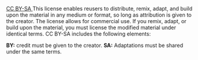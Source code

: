 [CC BY-SA
](https://creativecommons.org/licenses/by-sa/4.0/)
This license enables reusers to distribute, remix, adapt, and build upon the material in any medium or format, so long as attribution is given to the creator. The license allows for commercial use. If you remix, adapt, or build upon the material, you must license the modified material under identical terms. CC BY-SA includes the following elements:

 **BY:** credit must be given to the creator.
 **SA:** Adaptations must be shared under the same terms.